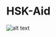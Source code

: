 HSK-Aid
=======
![alt text](https://s3-ap-southeast-2.amazonaws.com/bbody-images/github/HSK-Aid/screenshot.jpg "Screenshot of HSK-Aid")
